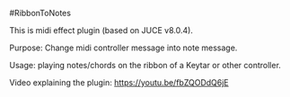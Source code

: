#RibbonToNotes

This is midi effect plugin (based on JUCE v8.0.4).

Purpose: Change midi controller message into note message. 

Usage: playing notes/chords on the ribbon of a Keytar or other controller.

Video explaining the plugin: https://youtu.be/fbZQODdQ6jE
